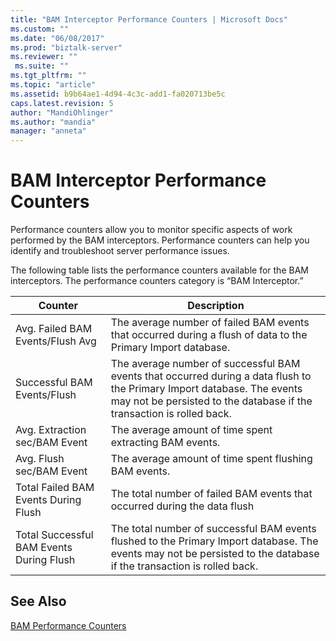 ```yaml
---
title: "BAM Interceptor Performance Counters | Microsoft Docs"
ms.custom: ""
ms.date: "06/08/2017"
ms.prod: "biztalk-server"
ms.reviewer: ""
 ms.suite: ""
ms.tgt_pltfrm: ""
ms.topic: "article"
ms.assetid: b9b64ae1-4d94-4c3c-add1-fa020713be5c
caps.latest.revision: 5
author: "MandiOhlinger"
ms.author: "mandia"
manager: "anneta"
---
```

# BAM Interceptor Performance Counters
Performance counters allow you to monitor specific aspects of work performed by the BAM interceptors. Performance counters can help you identify and troubleshoot server performance issues.  
  
 The following table lists the performance counters available for the BAM interceptors. The performance counters category is “BAM Interceptor.”  
  
|Counter|Description|  
|-------------|-----------------|  
|Avg. Failed BAM Events/Flush Avg|The average number of failed BAM events that occurred during a flush of data to the Primary Import database.|  
|Successful BAM Events/Flush|The average number of successful BAM events that occurred during a data flush to the Primary Import database. The events may not be persisted to the database if the transaction is rolled back.|  
|Avg. Extraction sec/BAM Event|The average amount of time spent extracting BAM events.|  
|Avg. Flush sec/BAM Event|The average amount of time spent flushing BAM events.|  
|Total Failed BAM Events During Flush|The total number of failed BAM events that occurred during the data flush|  
|Total Successful BAM Events During Flush|The total number of successful BAM events flushed to the Primary Import database. The events may not be persisted to the database if the transaction is rolled back.|  
  
## See Also  
 [BAM Performance Counters](../core/bam-performance-counters.md)